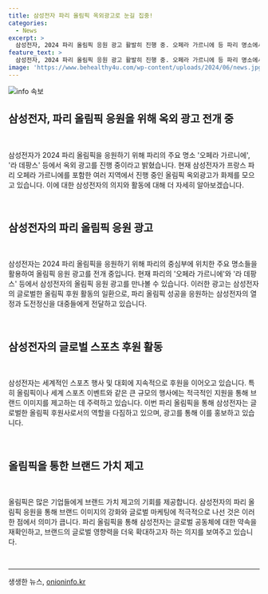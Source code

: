 ```yaml
---
title: 삼성전자 파리 올림픽 옥외광고로 눈길 집중!
categories:
  - News
excerpt: >
  삼성전자, 2024 파리 올림픽 응원 광고 활발히 진행 중. 오페라 가르니에 등 파리 명소에서 눈길
feature_text: >
  삼성전자, 2024 파리 올림픽 응원 광고 활발히 진행 중. 오페라 가르니에 등 파리 명소에서 눈길
image: 'https://www.behealthy4u.com/wp-content/uploads/2024/06/news.jpg'
---
```


<p><img src="https://www.behealthy4u.com/wp-content/uploads/2024/06/news.jpg" alt="info 속보" /></p>

<h2 data-ke-size="size26">삼성전자, 파리 올림픽 응원을 위해 옥외 광고 전개 중</h2>

<p data-ke-size="size16">&nbsp;</p>

<p>삼성전자가 2024 파리 올림픽을 응원하기 위해 파리의 주요 명소 '오페라 가르니에', '라 데팡스' 등에서 옥외 광고를 진행 중이라고 밝혔습니다. 현재 삼성전자가 프랑스 파리 오페라 가르니에를 포함한 여러 지역에서 진행 중인 올림픽 옥외광고가 화제를 모으고 있습니다. 이에 대한 삼성전자의 의지와 활동에 대해 더 자세히 알아보겠습니다.</p>

<p data-ke-size="size16">&nbsp;</p>

<h2 data-ke-size="size24">삼성전자의 파리 올림픽 응원 광고</h2>

<p data-ke-size="size16">&nbsp;</p>

<p>삼성전자는 2024 파리 올림픽을 응원하기 위해 파리의 중심부에 위치한 주요 명소들을 활용하여 올림픽 응원 광고를 전개 중입니다. 현재 파리의 '오페라 가르니에'와 '라 데팡스' 등에서 삼성전자의 올림픽 응원 광고를 만나볼 수 있습니다. 이러한 광고는 삼성전자의 글로벌한 올림픽 후원 활동의 일환으로, 파리 올림픽 성공을 응원하는 삼성전자의 열정과 도전정신을 대중들에게 전달하고 있습니다.</p>

<p data-ke-size="size16">&nbsp;</p>

<h2 data-ke-size="size24">삼성전자의 글로벌 스포츠 후원 활동</h2>

<p data-ke-size="size16">&nbsp;</p>

<p>삼성전자는 세계적인 스포츠 행사 및 대회에 지속적으로 후원을 이어오고 있습니다. 특히 올림픽이나 세계 스포츠 이벤트와 같은 큰 규모의 행사에는 적극적인 지원을 통해 브랜드 이미지를 제고하는 데 주력하고 있습니다. 이번 파리 올림픽을 통해 삼성전자는 글로벌한 올림픽 후원사로서의 역할을 다짐하고 있으며, 광고를 통해 이를 홍보하고 있습니다.</p>

<p data-ke-size="size16">&nbsp;</p>

<h2 data-ke-size="size24">올림픽을 통한 브랜드 가치 제고</h2>

<p data-ke-size="size16">&nbsp;</p>

<p>올림픽은 많은 기업들에게 브랜드 가치 제고의 기회를 제공합니다. 삼성전자의 파리 올림픽 응원을 통해 브랜드 이미지의 강화와 글로벌 마케팅에 적극적으로 나선 것은 이러한 점에서 의미가 큽니다. 파리 올림픽을 통해 삼성전자는 글로벌 공동체에 대한 약속을 재확인하고, 브랜드의 글로벌 영향력을 더욱 확대하고자 하는 의지를 보여주고 있습니다.</p>

<p data-ke-size="size16">&nbsp;</p>

<p><hr></p>
생생한 뉴스, <a href="https://onioninfo.kr" rel="dofollow">onioninfo.kr</a>


